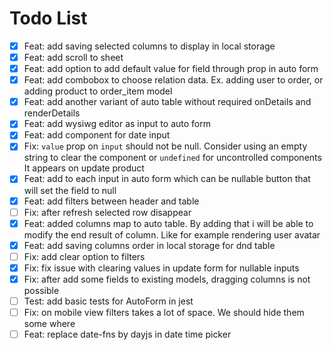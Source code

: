 # Todo List

- [x] Feat: add saving selected columns to display in local storage
- [x] Feat: add scroll to sheet
- [x] Feat: add option to add default value for field through prop in auto form
- [x] Feat: add combobox to choose relation data. Ex. adding user to order, or adding product to order_item model
- [x] Feat: add another variant of auto table without required onDetails and renderDetails
- [x] Feat: add wysiwg editor as input to auto form
- [x] Feat: add component for date input
- [x] Fix: `value` prop on `input` should not be null. Consider using an empty string to clear the component or `undefined` for uncontrolled components It appears on update product
- [x] Feat: add to each input in auto form which can be nullable button that will set the field to null
- [x] Feat: add filters between header and table
- [ ] Fix: after refresh selected row disappear
- [x] Feat: added columns map to auto table. By adding that i will be able to modify the end result of column. Like for example rendering user avatar
- [x] Feat: add saving columns order in local storage for dnd table
- [ ] Fix: add clear option to filters
- [x] Fix: fix issue with clearing values in update form for nullable inputs
- [x] Fix: after add some fields to existing models, dragging columns is not possible
- [ ] Test: add basic tests for AutoForm in jest
- [ ] Fix: on mobile view filters takes a lot of space. We should hide them some where
- [ ] Feat: replace date-fns by dayjs in date time picker
